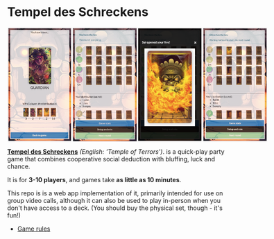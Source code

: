# Tempel des Schreckens

<div style="display: flex; justify-content: space-around;">
  <img alt="Tempel des Schreckens app - role distribution" src="./assets/role-distribution.png" width="150" />
  <img alt="Tempel des Schreckens app - new round" src="./assets/new-round.png" width="150" />
  <img alt="Tempel des Schreckens app - fire flip" src="./assets/fire-flip.png" width="150" />
  <img alt="Tempel des Schreckens app - round progress" src="./assets/round-progress.png" width="150" />
</div>

[**Tempel des Schreckens**](https://www.spiel-des-jahres.de/en/games/tempel-des-schreckens/) *(English: 'Temple of Terrors')*. is a quick-play party game that combines cooperative social deduction with bluffing, luck and chance.

It is for **3-10 players**, and games take **as little as 10 minutes**.

This repo is is a web app implementation of it, primarily intended for use on group video calls, although it can also be used to play in-person when you don't have access to a deck. (You should buy the physical set, though - it's fun!)

- [Game rules](RULES.md)